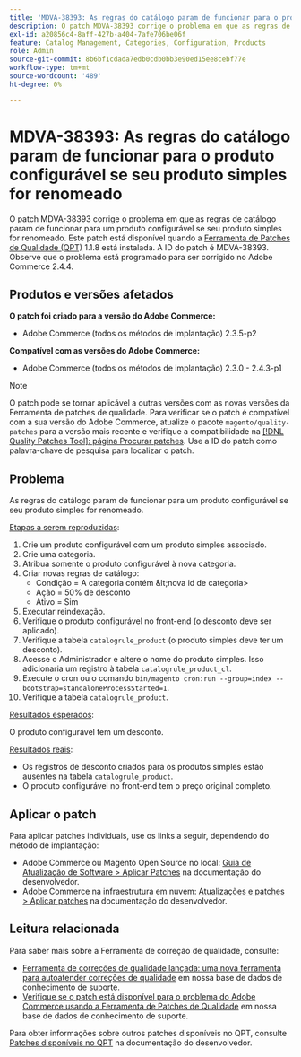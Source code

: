 ```yaml
---
title: 'MDVA-38393: As regras do catálogo param de funcionar para o produto configurável se seu produto simples for renomeado'
description: O patch MDVA-38393 corrige o problema em que as regras de catálogo param de funcionar para um produto configurável se seu produto simples for renomeado. Este patch está disponível quando a [Ferramenta de correções de qualidade (QPT)](/help/announcements/adobe-commerce-announcements/magento-quality-patches-released-new-tool-to-self-serve-quality-patches.md) 1.1.8 está instalada. A ID do patch é MDVA-38393. Observe que o problema está programado para ser corrigido no Adobe Commerce 2.4.4.
exl-id: a20856c4-8aff-427b-a404-7afe706be06f
feature: Catalog Management, Categories, Configuration, Products
role: Admin
source-git-commit: 8b6bf1cdada7edb0cdb0bb3e90ed15ee8cebf77e
workflow-type: tm+mt
source-wordcount: '489'
ht-degree: 0%

---
```


# MDVA-38393: As regras do catálogo param de funcionar para o produto configurável se seu produto simples for renomeado

O patch MDVA-38393 corrige o problema em que as regras de catálogo param de funcionar para um produto configurável se seu produto simples for renomeado. Este patch está disponível quando a [Ferramenta de Patches de Qualidade (QPT)](/help/announcements/adobe-commerce-announcements/magento-quality-patches-released-new-tool-to-self-serve-quality-patches.md) 1.1.8 está instalada. A ID do patch é MDVA-38393. Observe que o problema está programado para ser corrigido no Adobe Commerce 2.4.4.

## Produtos e versões afetados

**O patch foi criado para a versão do Adobe Commerce:**

* Adobe Commerce (todos os métodos de implantação) 2.3.5-p2

**Compatível com as versões do Adobe Commerce:**

* Adobe Commerce (todos os métodos de implantação) 2.3.0 - 2.4.3-p1

>[!NOTE]
>
>O patch pode se tornar aplicável a outras versões com as novas versões da Ferramenta de patches de qualidade. Para verificar se o patch é compatível com a sua versão do Adobe Commerce, atualize o pacote `magento/quality-patches` para a versão mais recente e verifique a compatibilidade na [[!DNL Quality Patches Tool]: página Procurar patches](https://experienceleague.adobe.com/tools/commerce-quality-patches/index.html). Use a ID do patch como palavra-chave de pesquisa para localizar o patch.

## Problema

As regras do catálogo param de funcionar para um produto configurável se seu produto simples for renomeado.

<u>Etapas a serem reproduzidas</u>:

1. Crie um produto configurável com um produto simples associado.
1. Crie uma categoria.
1. Atribua somente o produto configurável à nova categoria.
1. Criar novas regras de catálogo:
   * Condição = A categoria contém \&lt;nova id de categoria>
   * Ação = 50% de desconto
   * Ativo = Sim
1. Executar reindexação.
1. Verifique o produto configurável no front-end (o desconto deve ser aplicado).
1. Verifique a tabela `catalogrule_product` (o produto simples deve ter um desconto).
1. Acesse o Administrador e altere o nome do produto simples. Isso adicionaria um registro à tabela `catalogrule_product_cl`.
1. Execute o cron ou o comando `bin/magento cron:run --group=index --bootstrap=standaloneProcessStarted=1`.
1. Verifique a tabela `catalogrule_product`.

<u>Resultados esperados</u>:

O produto configurável tem um desconto.

<u>Resultados reais</u>:

* Os registros de desconto criados para os produtos simples estão ausentes na tabela `catalogrule_product`.
* O produto configurável no front-end tem o preço original completo.

## Aplicar o patch

Para aplicar patches individuais, use os links a seguir, dependendo do método de implantação:

* Adobe Commerce ou Magento Open Source no local: [Guia de Atualização de Software > Aplicar Patches](https://experienceleague.adobe.com/en/docs/commerce-operations/tools/quality-patches-tool/usage) na documentação do desenvolvedor.
* Adobe Commerce na infraestrutura em nuvem: [Atualizações e patches > Aplicar patches](https://experienceleague.adobe.com/en/docs/commerce-cloud-service/user-guide/develop/upgrade/apply-patches) na documentação do desenvolvedor.

## Leitura relacionada

Para saber mais sobre a Ferramenta de correção de qualidade, consulte:

* [Ferramenta de correções de qualidade lançada: uma nova ferramenta para autoatender correções de qualidade](/help/announcements/adobe-commerce-announcements/magento-quality-patches-released-new-tool-to-self-serve-quality-patches.md) em nossa base de dados de conhecimento de suporte.
* [Verifique se o patch está disponível para o problema do Adobe Commerce usando a Ferramenta de Patches de Qualidade](/help/support-tools/patches-available-in-qpt-tool/check-patch-for-magento-issue-with-magento-quality-patches.md) em nossa base de dados de conhecimento de suporte.

Para obter informações sobre outros patches disponíveis no QPT, consulte [Patches disponíveis no QPT](https://experienceleague.adobe.com/tools/commerce-quality-patches/index.html) na documentação do desenvolvedor.
